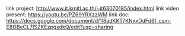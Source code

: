 link project:
http://www.it.kmitl.ac.th/~it63070185/index.html
link video present: https://youtu.be/PZ69YRXzzWM
link doc: https://docs.google.com/document/d/1l8adKKT7KNxxDdFd6f_csm-E8OBeCL7ISZKEzpgxdkQ/edit?usp=sharing
